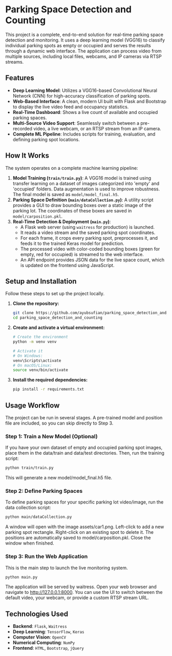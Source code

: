 # Parking Space Detection and Counting

This project is a complete, end-to-end solution for real-time parking space detection and monitoring. It uses a deep learning model (VGG16) to classify individual parking spots as empty or occupied and serves the results through a dynamic web interface.
The application can process video from multiple sources, including local files, webcams, and IP cameras via RTSP streams.

## Features

- **Deep Learning Model**: Utilizes a VGG16-based Convolutional Neural Network (CNN) for high-accuracy classification of parking spots.
- **Web-Based Interface**: A clean, modern UI built with Flask and Bootstrap to display the live video feed and occupancy statistics.
- **Real-Time Dashboard**: Shows a live count of available and occupied parking spaces.
- **Multi-Source Video Support**: Seamlessly switch between a pre-recorded video, a live webcam, or an RTSP stream from an IP camera.
- **Complete ML Pipeline**: Includes scripts for training, evaluation, and defining parking spot locations.

## How It Works

The system operates on a complete machine learning pipeline:

1. **Model Training (`train/train.py`)**: A VGG16 model is trained using transfer learning on a dataset of images categorized into 'empty' and 'occupied' folders. Data augmentation is used to improve robustness. The final model is saved as `model/model_final.h5`.
2. **Parking Space Definition (`main/dataCollection.py`)**: A utility script provides a GUI to draw bounding boxes over a static image of the parking lot. The coordinates of these boxes are saved in `model/carposition.pkl`.
3. **Real-Time Detection & Deployment (`main.py`)**:
   * A Flask web server (using `waitress` for production) is launched.
   * It reads a video stream and the saved parking spot coordinates.
   * For each frame, it crops every parking spot, preprocesses it, and feeds it to the trained Keras model for prediction.
   * The processed video with color-coded bounding boxes (green for empty, red for occupied) is streamed to the web interface.
   * An API endpoint provides JSON data for the live space count, which is updated on the frontend using JavaScript.

## Setup and Installation

Follow these steps to set up the project locally.

1. **Clone the repository:**
   ```bash
   git clone https://github.com/ayubsufian/parking_space_detection_and_counting.git
   cd parking_space_detection_and_counting
   ```
   
2. **Create and activate a virtual environment:**
   ```bash
   # Create the environment
   python -m venv venv

   # Activate it
   # On Windows:
   venv\Scripts\activate
   # On macOS/Linux:
   source venv/bin/activate
   ```

3. **Install the required dependencies:**
   ```bash
   pip install -r requirements.txt
   ```
   
## Usage Workflow

The project can be run in several stages. A pre-trained model and position file are included, so you can skip directly to Step 3.

### Step 1: Train a New Model (Optional)

If you have your own dataset of empty and occupied parking spot images, place them in the data/train and data/test directories. Then, run the training script:
```bash
python train/train.py
```
This will generate a new model/model_final.h5 file.

### Step 2: Define Parking Spaces

To define parking spaces for your specific parking lot video/image, run the data collection script:
```bash
python main/dataCollection.py
```
A window will open with the image assets/car1.png.
Left-click to add a new parking spot rectangle.
Right-click on an existing spot to delete it.
The positions are automatically saved to model/carposition.pkl. Close the window when finished.

### Step 3: Run the Web Application
This is the main step to launch the live monitoring system.
```bash
python main.py
```
The application will be served by waitress.
Open your web browser and navigate to http://127.0.0.1:8000.
You can use the UI to switch between the default video, your webcam, or provide a custom RTSP stream URL.

## Technologies Used

- **Backend**: `Flask`, `Waitress`
- **Deep Learning**: `TensorFlow`, `Keras`
- **Computer Vision**: `OpenCV`
- **Numerical Computing**: `NumPy`
- **Frontend**: `HTML`, `Bootstrap`, `jQuery`
